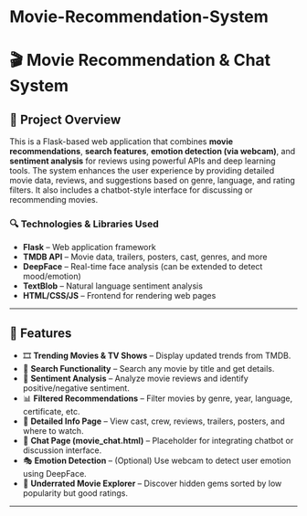 # Movie-Recommendation-System
# 🎬 Movie Recommendation & Chat System

## 📌 Project Overview

This is a Flask-based web application that combines **movie recommendations**, **search features**, **emotion detection (via webcam)**, and **sentiment analysis** for reviews using powerful APIs and deep learning tools. The system enhances the user experience by providing detailed movie data, reviews, and suggestions based on genre, language, and rating filters. It also includes a chatbot-style interface for discussing or recommending movies.

### 🔍 Technologies & Libraries Used

- **Flask** – Web application framework
- **TMDB API** – Movie data, trailers, posters, cast, genres, and more
- **DeepFace** – Real-time face analysis (can be extended to detect mood/emotion)
- **TextBlob** – Natural language sentiment analysis
- **HTML/CSS/JS** – Frontend for rendering web pages

---

## 🚀 Features

- 🎞️ **Trending Movies & TV Shows** – Display updated trends from TMDB.
- 🎥 **Search Functionality** – Search any movie by title and get details.
- 🧠 **Sentiment Analysis** – Analyze movie reviews and identify positive/negative sentiment.
- 📊 **Filtered Recommendations** – Filter movies by genre, year, language, certificate, etc.
- 🌟 **Detailed Info Page** – View cast, crew, reviews, trailers, posters, and where to watch.
- 💬 **Chat Page (movie_chat.html)** – Placeholder for integrating chatbot or discussion interface.
- 🎭 **Emotion Detection** – (Optional) Use webcam to detect user emotion using DeepFace.
- 🎯 **Underrated Movie Explorer** – Discover hidden gems sorted by low popularity but good ratings.

---





